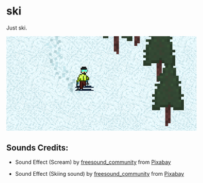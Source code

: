 # ski
Just ski.

![preview.png](preview.png)

## Sounds Credits:

- Sound Effect (Scream) by [freesound_community](https://pixabay.com/users/freesound_community-46691455/?utm_source=link-attribution&utm_medium=referral&utm_campaign=music&utm_content=45657) from [Pixabay](https://pixabay.com//?utm_source=link-attribution&utm_medium=referral&utm_campaign=music&utm_content=45657)

- Sound Effect (Skiing sound) by [freesound_community](https://pixabay.com/users/freesound_community-46691455/?utm_source=link-attribution&utm_medium=referral&utm_campaign=music&utm_content=67717) from [Pixabay](https://pixabay.com//?utm_source=link-attribution&utm_medium=referral&utm_campaign=music&utm_content=67717)